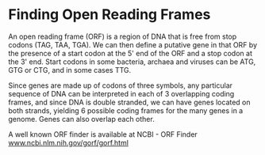 # Finding Open Reading Frames
An open reading frame (ORF) is a region of DNA that is free from stop codons (TAG, TAA, TGA). We can then define a putative gene in that ORF by the presence of a start codon at the 5' end of the ORF and a stop codon at the 3' end. Start codons in some bacteria, archaea and viruses can be ATG, GTG or CTG, and in some cases TTG.  

Since genes are made up of codons of three symbols, any particular sequence of DNA can be interpreted in each of 3 overlapping coding frames, and since DNA is double stranded, we can have genes located on both strands, yielding 6 possible coding frames for the many genes in a genome.  Genes can also overlap each other.

A well known ORF finder is available at NCBI - ORF Finder www.ncbi.nlm.nih.gov/gorf/gorf.html

